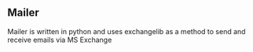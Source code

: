 ## Mailer

Mailer is written in python and uses exchangelib as a
method to send and receive emails via MS Exchange 
